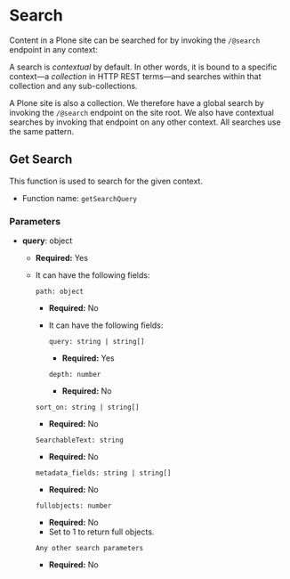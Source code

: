 # Search

Content in a Plone site can be searched for by invoking the `/@search` endpoint in any context:

A search is _contextual_ by default.
In other words, it is bound to a specific context—a _collection_ in HTTP REST terms—and searches within that collection and any sub-collections.

A Plone site is also a collection.
We therefore have a global search by invoking the `/@search` endpoint on the site root.
We also have contextual searches by invoking that endpoint on any other context.
All searches use the same pattern.

## Get Search

This function is used to search for the given context.

- Function name: `getSearchQuery`

### Parameters

- **query**: object

  - **Required:** Yes
  - It can have the following fields:

    `path: object`

    - **Required:** No
    - It can have the following fields:

      `query: string | string[]`

      - **Required:** Yes

      `depth: number`

      - **Required:** No

    `sort_on: string | string[]`

    - **Required:** No

    `SearchableText: string`

    - **Required:** No

    `metadata_fields: string | string[]`

    - **Required:** No

    `fullobjects: number`

    - **Required:** No
    - Set to 1 to return full objects.

    `Any other search parameters`

    - **Required:** No
